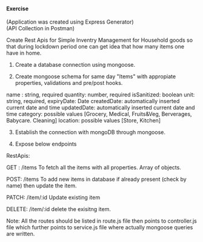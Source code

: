 #### Exercise

(Application was created using Express Generator)  
(API Collection in Postman)  

Create Rest Apis for Simple Inventry Management for Household goods so that during lockdown period one can get idea that how many items one have in home.

1. Create a database connection using mongoose.

2. Create mongoose schema for same day "Items" with appropiate properties, validations and pre/post hooks.

name : string, required
quantity: number, required
isSanitized: boolean
unit: string, required,
expiryDate: Date
createdDate: automatically inserted current date and time
updatedDate: automatically inserted current date and time
category: possible values [Grocery, Medical, Fruits&Veg, Berverages, Babycare. Cleaning]
location: possible values [Store, Kitchen]

3. Establish the connection with mongoDB through mongoose.

3. Expose below endpoints

RestApis:

GET : /items
To fetch all the items with all properties. Array of objects.

POST: /items
To add new items in database if already present (check by name) then update the item.

PATCH: /item/:id
Update existing item

DELETE: /item/:id
delete the exisitng item.

Note:
 All the routes should be listed in route.js file then points to controller.js file which  further points to service.js file where actually mongoose queries are written.